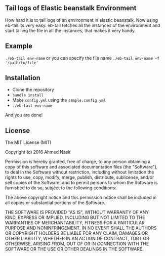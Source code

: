 ## Tail logs of Elastic beanstalk Environment

How hard it is to tail logs of an environment in elastic beanstalk. Now using eb-tail its very easy. eb-tail fetches all the instances of the environment and start tailing the file in all the instances, that makes it very handy.

## Example
`./eb-tail env-name`
or you can specify the file name
`./eb-tail env-name -f '/path/to/file'`

## Installation
- Clone the repository
- `bundle install`
- Make `config.yml` using the `sample.config.yml`
- `./eb-tail env-name`

And you are done!


## License

The MIT License (MIT)

Copyright (c) 2016 Ahmed Nasir

Permission is hereby granted, free of charge, to any person obtaining a copy
of this software and associated documentation files (the "Software"), to deal
in the Software without restriction, including without limitation the rights
to use, copy, modify, merge, publish, distribute, sublicense, and/or sell
copies of the Software, and to permit persons to whom the Software is
furnished to do so, subject to the following conditions:

The above copyright notice and this permission notice shall be included in all
copies or substantial portions of the Software.

THE SOFTWARE IS PROVIDED "AS IS", WITHOUT WARRANTY OF ANY KIND, EXPRESS OR
IMPLIED, INCLUDING BUT NOT LIMITED TO THE WARRANTIES OF MERCHANTABILITY,
FITNESS FOR A PARTICULAR PURPOSE AND NONINFRINGEMENT. IN NO EVENT SHALL THE
AUTHORS OR COPYRIGHT HOLDERS BE LIABLE FOR ANY CLAIM, DAMAGES OR OTHER
LIABILITY, WHETHER IN AN ACTION OF CONTRACT, TORT OR OTHERWISE, ARISING FROM,
OUT OF OR IN CONNECTION WITH THE SOFTWARE OR THE USE OR OTHER DEALINGS IN THE
SOFTWARE.
